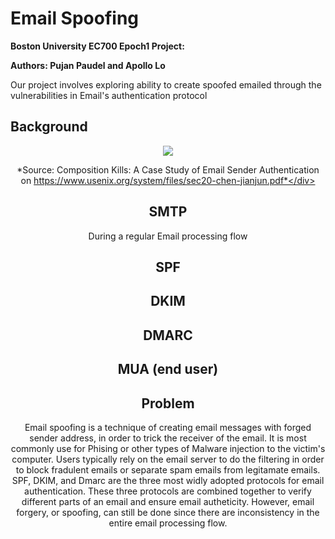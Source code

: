 # Email Spoofing
**Boston University EC700 Epoch1 Project:** 

**Authors: Pujan Paudel and Apollo Lo**

Our project involves exploring ability to create spoofed emailed through the vulnerabilities in Email's authentication protocol


## Background

<div align="center"><a href="url"><img src="https://github.com/apollolo/Email-Spoofing/tree/main/pictures/Email flow.png" align="center"></a>
  
  *Source: Composition Kills: A Case Study of Email Sender Authentication on https://www.usenix.org/system/files/sec20-chen-jianjun.pdf*</div>

## SMTP
During a regular Email processing flow


## SPF

## DKIM

## DMARC

## MUA (end user)


## Problem
Email spoofing is a technique of creating email messages with forged sender address, in order to trick the receiver of the email. It is most commonly use for Phising or other types of Malware injection to the victim's computer. Users typically rely on the email server to do the filtering in order to block fradulent emails or separate spam emails from legitamate emails. SPF, DKIM, and Dmarc are the three most widly adopted protocols for email authentication. These three protocols are combined together to verify different parts of an email and ensure email autheticity. However, email forgery, or spoofing, can still be done since there are inconsistency in the entire email processing flow. 




